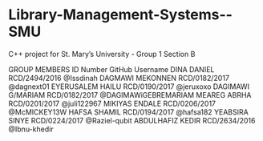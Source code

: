# Library-Management-Systems--SMU
C++ project for St.  Mary’s University -  Group 1 Section B

GROUP MEMBERS             ID Number             GitHub Username
DINA DANIEL               RCD/2494/2016             @Issdinah
DAGMAWI MEKONNEN          RCD/0182/2017             @dagnext01
EYERUSALEM HAILU          RCD/0190/2017             @jeruxoxo
DAGIMAWI G/MARIAM         RCD/0182/2017             @DAGIMAWiGEBREMARIAM
MEAREG ABRHA              RCD/0201/2017             @juli122967
MIKIYAS ENDALE            RCD/0206/2017             @McMICKEY13W
HAFSA SHAMIL              RCD/0194/2017             @hafsa182
YEABSIRA SINYE            RCD/0224/2017             @Raziel-qubit
ABDULHAFIZ KEDIR          RCD/2634/2016             @Ibnu-khedir
